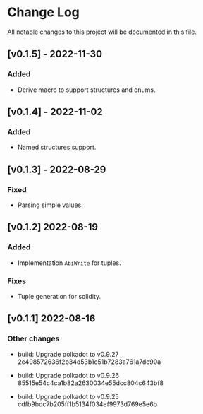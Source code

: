 # Change Log

All notable changes to this project will be documented in this file.

<!-- bureaucrate goes here -->
## [v0.1.5] - 2022-11-30

### Added
- Derive macro to support structures and enums.

## [v0.1.4] - 2022-11-02

### Added

- Named structures support.

## [v0.1.3] - 2022-08-29

### Fixed

- Parsing simple values.

## [v0.1.2] 2022-08-19

### Added

- Implementation `AbiWrite` for tuples.

### Fixes

- Tuple generation for solidity.

## [v0.1.1] 2022-08-16

### Other changes

- build: Upgrade polkadot to v0.9.27 2c498572636f2b34d53b1c51b7283a761a7dc90a

- build: Upgrade polkadot to v0.9.26 85515e54c4ca1b82a2630034e55dcc804c643bf8

- build: Upgrade polkadot to v0.9.25 cdfb9bdc7b205ff1b5134f034ef9973d769e5e6b
